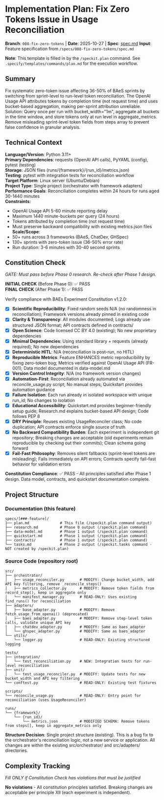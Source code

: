 # Implementation Plan: Fix Zero Tokens Issue in Usage Reconciliation

**Branch**: `008-fix-zero-tokens` | **Date**: 2025-10-27 | **Spec**: [spec.md](./spec.md)
**Input**: Feature specification from `/specs/008-fix-zero-tokens/spec.md`

**Note**: This template is filled in by the `/speckit.plan` command. See `.specify/templates/commands/plan.md` for the execution workflow.

## Summary

Fix systematic zero-token issue affecting 36-50% of BAeS sprints by switching from sprint-level to run-level token reconciliation. The OpenAI Usage API attributes tokens by completion time (not request time) and uses bucket-based aggregation, making per-sprint attribution unreliable. Solution: Query once per run with bucket_width="1m", aggregate all buckets in the time window, and store tokens only at run level in aggregate_metrics. Remove misleading sprint-level token fields from steps array to prevent false confidence in granular analysis.

## Technical Context

**Language/Version**: Python 3.11+  
**Primary Dependencies**: requests (OpenAI API calls), PyYAML (config), pytest (testing)  
**Storage**: JSON files (runs/{framework}/{run_id}/metrics.json)  
**Testing**: pytest with integration tests for reconciliation workflow  
**Target Platform**: Linux server (Ubuntu/Debian)  
**Project Type**: Single project (orchestrator with framework adapters)  
**Performance Goals**: Reconciliation completes within 24 hours for runs aged 30-1440 minutes  
**Constraints**: 
  - OpenAI Usage API 5-60 minute reporting delay
  - Maximum 1440 minute-buckets per query (24 hours)
  - Tokens attributed by completion time (not request time)
  - Must preserve backward compatibility with existing metrics.json files
**Scale/Scope**: 
  - 50+ runs across 3 frameworks (BAeS, ChatDev, GHSpec)
  - 130+ sprints with zero-token issue (36-50% error rate)
  - Run duration: 3-6 minutes with 30-40 second sprints

## Constitution Check

*GATE: Must pass before Phase 0 research. Re-check after Phase 1 design.*

**INITIAL CHECK** (Before Phase 0): ✅ PASS  
**FINAL CHECK** (After Phase 1): ✅ PASS

Verify compliance with BAEs Experiment Constitution v1.2.0:

- [x] **Scientific Reproducibility**: Fixed random seeds N/A (no randomness in reconciliation); Framework versions already pinned in existing code
- [x] **Clarity & Transparency**: All modules documented; Logs already use structured JSON format; API contracts defined in contracts/
- [x] **Open Science**: Code licensed CC BY 4.0 (existing); No new proprietary dependencies
- [x] **Minimal Dependencies**: Using standard library + requests (already required); No new dependencies
- [x] **Deterministic HITL**: N/A (reconciliation is post-run, no HITL)
- [x] **Reproducible Metrics**: Feature ENHANCES metric reproducibility by fixing zero-token bug; Metrics verified against OpenAI Usage API (FR-001); Data model documented in data-model.md
- [x] **Version Control Integrity**: N/A (no framework version changes)
- [x] **Automation-First**: Reconciliation already automated via reconcile_usage.py script; No manual steps; Quickstart provides automation guidance
- [x] **Failure Isolation**: Each run already in isolated workspace with unique run_id; No changes to isolation
- [x] **Educational Accessibility**: Quickstart.md provides beginner-friendly setup guide; Research.md explains bucket-based API design; Code follows PEP 8
- [x] **DRY Principle**: Reuses existing UsageReconciler class; No code duplication; API contracts enforce single source of truth
- [x] **No Backward Compatibility Burden**: Each experiment is independent git repository; Breaking changes are acceptable (old experiments remain reproducible by checking out their commits); Clean schema going forward
- [x] **Fail-Fast Philosophy**: Removes silent fallbacks (sprint-level tokens are misleading); Fails immediately on API errors; Contracts specify fail-fast behavior for validation errors

**Constitution Compliance**: ✅ PASS - All principles satisfied after Phase 1 design. Data model, contracts, and quickstart documentation complete.

## Project Structure

### Documentation (this feature)

```
specs/[###-feature]/
├── plan.md              # This file (/speckit.plan command output)
├── research.md          # Phase 0 output (/speckit.plan command)
├── data-model.md        # Phase 1 output (/speckit.plan command)
├── quickstart.md        # Phase 1 output (/speckit.plan command)
├── contracts/           # Phase 1 output (/speckit.plan command)
└── tasks.md             # Phase 2 output (/speckit.tasks command - NOT created by /speckit.plan)
```

### Source Code (repository root)

```
src/
├── orchestrator/
│   ├── usage_reconciler.py       # MODIFY: Change bucket_width, add API key filtering, remove _reconcile_steps()
│   ├── metrics_collector.py      # MODIFY: Remove token fields from record_step(), keep in aggregate only
│   └── manifest_manager.py       # READ-ONLY: Uses existing find_runs() for reconciliation
├── adapters/
│   ├── base_adapter.py           # MODIFY: Remove fetch_usage_from_openai() (deprecated)
│   ├── baes_adapter.py           # MODIFY: Remove step-level token calls, validate unique API key
│   ├── chatdev_adapter.py        # MODIFY: Same as baes_adapter
│   └── ghspec_adapter.py         # MODIFY: Same as baes_adapter
└── utils/
    └── logger.py                 # READ-ONLY: Existing structured logging

tests/
├── integration/
│   └── test_reconciliation.py    # NEW: Integration tests for run-level reconciliation
├── unit/
│   └── test_usage_reconciler.py  # MODIFY: Update tests for new bucket_width and API key filtering
└── conftest.py                   # READ-ONLY: Existing test fixtures

scripts/
└── reconcile_usage.py            # READ-ONLY: Entry point for reconciliation (uses UsageReconciler)

runs/
└── {framework}/
    └── {run_id}/
        └── metrics.json          # MODIFIED SCHEMA: Remove tokens from steps[], keep in aggregate_metrics only
```

**Structure Decision**: Single project structure (existing). This is a bug fix to the orchestrator's reconciliation logic, not a new service or application. All changes are within the existing src/orchestrator/ and src/adapters/ directories.

## Complexity Tracking

*Fill ONLY if Constitution Check has violations that must be justified*

**No violations** - All constitution principles satisfied. Breaking changes are acceptable per principle XII (each experiment is independent).
